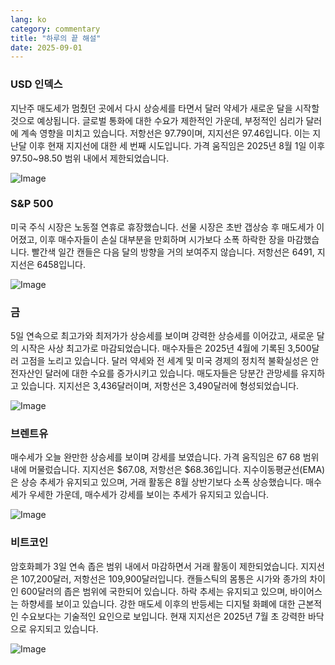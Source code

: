 ```yaml
---
lang: ko
category: commentary
title: "하루의 끝 해설"
date: 2025-09-01
---
```


### USD 인덱스

지난주 매도세가 멈췄던 곳에서 다시 상승세를 타면서 달러 약세가 새로운 달을 시작할 것으로 예상됩니다. 글로벌 통화에 대한 수요가 제한적인 가운데, 부정적인 심리가 달러에 계속 영향을 미치고 있습니다. 저항선은 97.79이며, 지지선은 97.46입니다. 이는 지난달 이후 현재 지지선에 대한 세 번째 시도입니다. 가격 움직임은 2025년 8월 1일 이후 97.50~98.50 범위 내에서 제한되었습니다.

![Image](https://markleighedu.github.io/img/Sep-2025/01-Sep-2025/usdindex.jpg)

### S&P 500

미국 주식 시장은 노동절 연휴로 휴장했습니다. 선물 시장은 초반 갭상승 후 매도세가 이어졌고, 이후 매수자들이 손실 대부분을 만회하며 시가보다 소폭 하락한 장을 마감했습니다. 빨간색 일간 캔들은 다음 달의 방향을 거의 보여주지 않습니다. 저항선은 6491, 지지선은 6458입니다.

![Image](https://markleighedu.github.io/img/Sep-2025/01-Sep-2025/sp500.jpg)

### 금

5일 연속으로 최고가와 최저가가 상승세를 보이며 강력한 상승세를 이어갔고, 새로운 달의 시작은 사상 최고가로 마감되었습니다. 매수자들은 2025년 4월에 기록된 3,500달러 고점을 노리고 있습니다. 달러 약세와 전 세계 및 미국 경제의 정치적 불확실성은 안전자산인 달러에 대한 수요를 증가시키고 있습니다. 매도자들은 당분간 관망세를 유지하고 있습니다. 지지선은 3,436달러이며, 저항선은 3,490달러에 형성되었습니다.

![Image](https://markleighedu.github.io/img/Sep-2025/01-Sep-2025/gold.jpg)

### 브렌트유

매수세가 오늘 완만한 상승세를 보이며 강세를 보였습니다. 가격 움직임은 $67~$68 범위 내에 머물렀습니다. 지지선은 $67.08, 저항선은 $68.36입니다. 지수이동평균선(EMA)은 상승 추세가 유지되고 있으며, 거래 활동은 8월 상반기보다 소폭 상승했습니다. 매수세가 우세한 가운데, 매수세가 강세를 보이는 추세가 유지되고 있습니다.

![Image](https://markleighedu.github.io/img/Sep-2025/01-Sep-2025/brentoil.jpg)

### 비트코인

암호화폐가 3일 연속 좁은 범위 내에서 마감하면서 거래 활동이 제한되었습니다. 지지선은 107,200달러, 저항선은 109,900달러입니다. 캔들스틱의 몸통은 시가와 종가의 차이인 600달러의 좁은 범위에 국한되어 있습니다. 하락 추세는 유지되고 있으며, 바이어스는 하향세를 보이고 있습니다. 강한 매도세 이후의 반등세는 디지털 화폐에 대한 근본적인 수요보다는 기술적인 요인으로 보입니다. 현재 지지선은 2025년 7월 초 강력한 바닥으로 유지되고 있습니다.

![Image](https://markleighedu.github.io/img/Sep-2025/01-Sep-2025/bitcoin.jpg)

